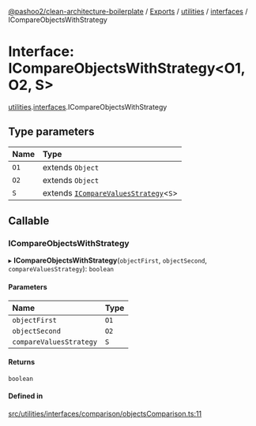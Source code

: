 [@pashoo2/clean-architecture-boilerplate](../README.md) / [Exports](../modules.md) / [utilities](../modules/utilities.md) / [interfaces](../modules/utilities.interfaces.md) / ICompareObjectsWithStrategy

# Interface: ICompareObjectsWithStrategy<O1, O2, S\>

[utilities](../modules/utilities.md).[interfaces](../modules/utilities.interfaces.md).ICompareObjectsWithStrategy

## Type parameters

| Name | Type |
| :------ | :------ |
| `O1` | extends `Object` |
| `O2` | extends `Object` |
| `S` | extends [`ICompareValuesStrategy`](utilities.interfaces.icomparevaluesstrategy.md)<`S`\> |

## Callable

### ICompareObjectsWithStrategy

▸ **ICompareObjectsWithStrategy**(`objectFirst`, `objectSecond`, `compareValuesStrategy`): `boolean`

#### Parameters

| Name | Type |
| :------ | :------ |
| `objectFirst` | `O1` |
| `objectSecond` | `O2` |
| `compareValuesStrategy` | `S` |

#### Returns

`boolean`

#### Defined in

[src/utilities/interfaces/comparison/objectsComparison.ts:11](https://github.com/pashoo2/clean-architecture-boilerplate/blob/5d0a725/src/utilities/interfaces/comparison/objectsComparison.ts#L11)
